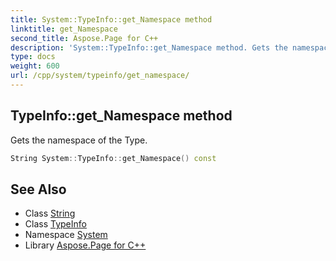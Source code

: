 ```yaml
---
title: System::TypeInfo::get_Namespace method
linktitle: get_Namespace
second_title: Aspose.Page for C++
description: 'System::TypeInfo::get_Namespace method. Gets the namespace of the Type in C++.'
type: docs
weight: 600
url: /cpp/system/typeinfo/get_namespace/
---
```

## TypeInfo::get_Namespace method


Gets the namespace of the Type.

```cpp
String System::TypeInfo::get_Namespace() const
```

## See Also

* Class [String](../../string/)
* Class [TypeInfo](../)
* Namespace [System](../../)
* Library [Aspose.Page for C++](../../../)
